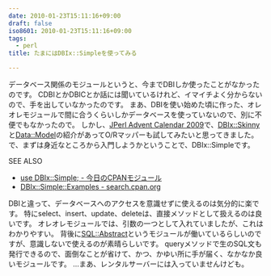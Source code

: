 ```yaml
---
date: 2010-01-23T15:11:16+09:00
draft: false
iso8601: 2010-01-23T15:11:16+09:00
tags:
  - perl
title: たまにはDBIx::Simpleを使ってみる

---
```


<p>データベース関係のモジュールというと、今までDBIしか使ったことがなかったのです。
CDBIとかDBICとか話には聞いているけれど、イマイチよく分からないので、手を出していなかったのです。
まあ、DBIを使い始めた頃に作った、オレオレモジュールで間に合うくらいしかデータベースを使っていないので、別に不便でもなかったので。
しかし、<a href="http://perl-users.jp/articles/advent-calendar/2009/">JPerl Advent Calendar 2009</a>で、<a href="http://perl-users.jp/articles/advent-calendar/2009/dbix-skinny/">DBIx::Skinny</a>と<a href="http://perl-users.jp/articles/advent-calendar/2009/data-model/">Data::Model</a>の紹介があってO/Rマッパーも試してみたいと思ってきました。
で、まずは身近なところから入門しようかということで、DBIx::Simpleです。</p>

<div>
<p>SEE ALSO</p>
<ul>
<li><a href="http://cpanmag.koneta.org/009-dbix-simple/">use DBIx::Simple; - 今日のCPANモジュール</a></li>
<li><a href="http://search.cpan.org/dist/DBIx-Simple/lib/DBIx/Simple/Examples.pod">DBIx::Simple::Examples - search.cpan.org</a></li>
</ul>
</div>

<p>
DBIと違って、データベースへのアクセスを意識せずに使えるのは気分的に楽です。
特にselect、insert、update、deleteは、直接メソッドとして扱えるのは良いです。
オレオレモジュールでは、引数の一つとして入れていましたが、これはわかりやすい。
背後に<a href="http://search.cpan.org/dist/SQL-Abstract/lib/SQL/Abstract.pm">SQL::Abstract</a>というモジュールが働いているらしいのですが、意識しないで使えるのが素晴らしいです。
queryメソッドで生のSQL文も発行できるので、面倒なことが省けて、かつ、かゆい所に手が届く、なかなか良いモジュールです。
&#133;まあ、レンタルサーバーには入っていませんけども。</p>
    	
